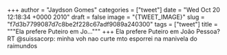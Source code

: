 
+++
author = "Jaydson Gomes"
categories = ["tweet"]
date = "Wed Oct 20 12:18:34 +0000 2010"
draft = false
image = "{TWEET_IMAGE}"
slug = "f7d3b7799087d7c8be2f228c67adf9089a240300"
tags = ["tweet"]
title = """Ela prefere Puteiro em Jo..."""
+++
Ela prefere Puteiro em João Pessoa? RT @suissacorp: minha voh nao curte mto esporrei na manivela do raimundos
